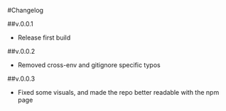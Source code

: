 #Changelog

##v.0.0.1

* Release first build

##v.0.0.2
* Removed cross-env and gitignore specific typos

##v.0.0.3

* Fixed some visuals, and made the repo better readable with the npm page
